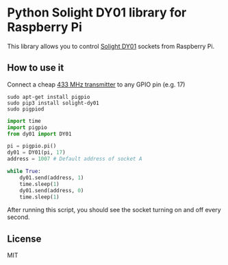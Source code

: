 Python Solight DY01 library for Raspberry Pi
============================================

This library allows you to control [Solight DY01](https://www.nay.sk/solid-dy01-dialkovo-ovladane-zasuvky-set-3-1) sockets from Raspberry Pi.

How to use it
-------------

Connect a cheap [433 MHz transmitter](https://www.robotshop.com/en/seeedstudio-433mhz-low-cost-transmitter-receiver-pair.html) to any GPIO pin (e.g. 17)

```
sudo apt-get install pigpio
sudo pip3 install solight-dy01
sudo pigpiod
```

```python
import time
import pigpio
from dy01 import DY01

pi = pigpio.pi()
dy01 = DY01(pi, 17)
address = 1007 # Default address of socket A

while True:
	dy01.send(address, 1)
	time.sleep(1)
	dy01.send(address, 0)
	time.sleep(1)
```

After running this script, you should see the socket turning on and off every second.

License
-------

MIT
